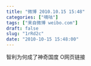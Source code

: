 ```yaml
---
title: "微博 2010.10.15 15:48"
categories: ["嘀咕"]
tags: ["来自微博 weibo.com"]
draft: false
slug: "1rRd2c"
date: "2010-10-15 15:48:00"
---
```


<p>智利为何成了神奇国度 O网页链接 ​​​​</p>
